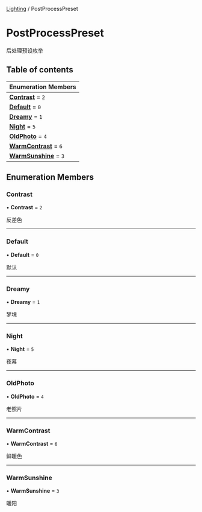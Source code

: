 [Lighting](../groups/Core.Lighting.md) / PostProcessPreset

# PostProcessPreset <Badge type="tip" text="Enumeration" /> <Score text="PostProcessPreset" />

后处理预设枚举

## Table of contents

| Enumeration Members |
| :-----|
| **[Contrast](mw.PostProcessPreset.md#contrast)** = ``2`` <br> |
| **[Default](mw.PostProcessPreset.md#default)** = ``0`` <br> |
| **[Dreamy](mw.PostProcessPreset.md#dreamy)** = ``1`` <br> |
| **[Night](mw.PostProcessPreset.md#night)** = ``5`` <br> |
| **[OldPhoto](mw.PostProcessPreset.md#oldphoto)** = ``4`` <br> |
| **[WarmContrast](mw.PostProcessPreset.md#warmcontrast)** = ``6`` <br> |
| **[WarmSunshine](mw.PostProcessPreset.md#warmsunshine)** = ``3`` <br> |

## Enumeration Members

### Contrast <Score text="Contrast" /> 

• **Contrast** = ``2``

反差色

___

### Default <Score text="Default" /> 

• **Default** = ``0``

默认

___

### Dreamy <Score text="Dreamy" /> 

• **Dreamy** = ``1``

梦境

___

### Night <Score text="Night" /> 

• **Night** = ``5``

夜幕

___

### OldPhoto <Score text="OldPhoto" /> 

• **OldPhoto** = ``4``

老照片

___

### WarmContrast <Score text="WarmContrast" /> 

• **WarmContrast** = ``6``

鲜暖色

___

### WarmSunshine <Score text="WarmSunshine" /> 

• **WarmSunshine** = ``3``

暖阳
